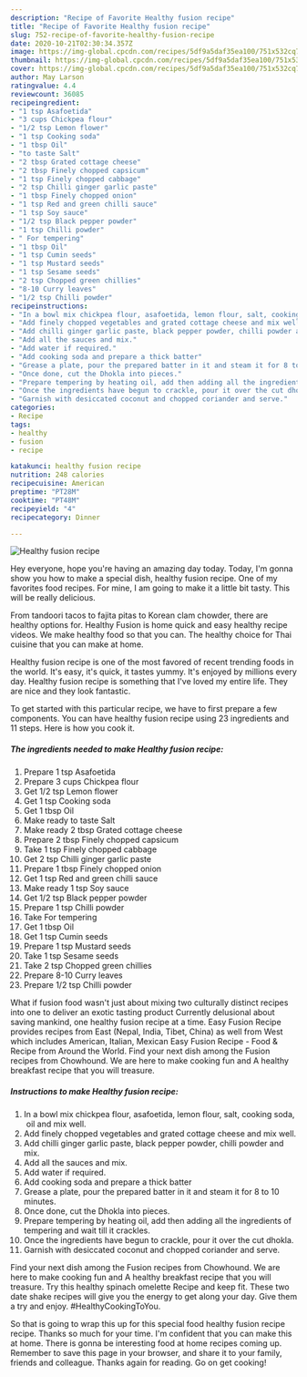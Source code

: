 ```yaml
---
description: "Recipe of Favorite Healthy fusion recipe"
title: "Recipe of Favorite Healthy fusion recipe"
slug: 752-recipe-of-favorite-healthy-fusion-recipe
date: 2020-10-21T02:30:34.357Z
image: https://img-global.cpcdn.com/recipes/5df9a5daf35ea100/751x532cq70/healthy-fusion-recipe-recipe-main-photo.jpg
thumbnail: https://img-global.cpcdn.com/recipes/5df9a5daf35ea100/751x532cq70/healthy-fusion-recipe-recipe-main-photo.jpg
cover: https://img-global.cpcdn.com/recipes/5df9a5daf35ea100/751x532cq70/healthy-fusion-recipe-recipe-main-photo.jpg
author: May Larson
ratingvalue: 4.4
reviewcount: 36085
recipeingredient:
- "1 tsp Asafoetida"
- "3 cups Chickpea flour"
- "1/2 tsp Lemon flower"
- "1 tsp Cooking soda"
- "1 tbsp Oil"
- "to taste Salt"
- "2 tbsp Grated cottage cheese"
- "2 tbsp Finely chopped capsicum"
- "1 tsp Finely chopped cabbage"
- "2 tsp Chilli ginger garlic paste"
- "1 tbsp Finely chopped onion"
- "1 tsp Red and green chilli sauce"
- "1 tsp Soy sauce"
- "1/2 tsp Black pepper powder"
- "1 tsp Chilli powder"
- " For tempering"
- "1 tbsp Oil"
- "1 tsp Cumin seeds"
- "1 tsp Mustard seeds"
- "1 tsp Sesame seeds"
- "2 tsp Chopped green chillies"
- "8-10 Curry leaves"
- "1/2 tsp Chilli powder"
recipeinstructions:
- "In a bowl mix chickpea flour, asafoetida, lemon flour, salt, cooking soda,  oil and mix well."
- "Add finely chopped vegetables and grated cottage cheese and mix well."
- "Add chilli ginger garlic paste, black pepper powder, chilli powder and mix."
- "Add all the sauces and mix."
- "Add water if required."
- "Add cooking soda and prepare a thick batter"
- "Grease a plate, pour the prepared batter in it and steam it for 8 to 10 minutes."
- "Once done, cut the Dhokla into pieces."
- "Prepare tempering by heating oil, add then adding all the ingredients of tempering and wait till it crackles."
- "Once the ingredients have begun to crackle, pour it over the cut dhokla."
- "Garnish with desiccated coconut and chopped coriander and serve."
categories:
- Recipe
tags:
- healthy
- fusion
- recipe

katakunci: healthy fusion recipe 
nutrition: 248 calories
recipecuisine: American
preptime: "PT28M"
cooktime: "PT48M"
recipeyield: "4"
recipecategory: Dinner

---
```



![Healthy fusion recipe](https://img-global.cpcdn.com/recipes/5df9a5daf35ea100/751x532cq70/healthy-fusion-recipe-recipe-main-photo.jpg)

Hey everyone, hope you're having an amazing day today. Today, I'm gonna show you how to make a special dish, healthy fusion recipe. One of my favorites food recipes. For mine, I am going to make it a little bit tasty. This will be really delicious.

From tandoori tacos to fajita pitas to Korean clam chowder, there are healthy options for. Healthy Fusion is home quick and easy healthy recipe videos. We make healthy food so that you can. The healthy choice for Thai cuisine that you can make at home.

Healthy fusion recipe is one of the most favored of recent trending foods in the world. It's easy, it's quick, it tastes yummy. It's enjoyed by millions every day. Healthy fusion recipe is something that I've loved my entire life. They are nice and they look fantastic.


To get started with this particular recipe, we have to first prepare a few components. You can have healthy fusion recipe using 23 ingredients and 11 steps. Here is how you cook it.

<!--inarticleads1-->

##### The ingredients needed to make Healthy fusion recipe:

1. Prepare 1 tsp Asafoetida
1. Prepare 3 cups Chickpea flour
1. Get 1/2 tsp Lemon flower
1. Get 1 tsp Cooking soda
1. Get 1 tbsp Oil
1. Make ready to taste Salt
1. Make ready 2 tbsp Grated cottage cheese
1. Prepare 2 tbsp Finely chopped capsicum
1. Take 1 tsp Finely chopped cabbage
1. Get 2 tsp Chilli ginger garlic paste
1. Prepare 1 tbsp Finely chopped onion
1. Get 1 tsp Red and green chilli sauce
1. Make ready 1 tsp Soy sauce
1. Get 1/2 tsp Black pepper powder
1. Prepare 1 tsp Chilli powder
1. Take  For tempering
1. Get 1 tbsp Oil
1. Get 1 tsp Cumin seeds
1. Prepare 1 tsp Mustard seeds
1. Take 1 tsp Sesame seeds
1. Take 2 tsp Chopped green chillies
1. Prepare 8-10 Curry leaves
1. Prepare 1/2 tsp Chilli powder


What if fusion food wasn&#39;t just about mixing two culturally distinct recipes into one to deliver an exotic tasting product Currently delusional about saving mankind, one healthy fusion recipe at a time. Easy Fusion Recipe provides recipes from East (Nepal, India, Tibet, China) as well from West which includes American, Italian, Mexican Easy Fusion Recipe - Food &amp; Recipe from Around the World. Find your next dish among the Fusion recipes from Chowhound. We are here to make cooking fun and A healthy breakfast recipe that you will treasure. 

<!--inarticleads2-->

##### Instructions to make Healthy fusion recipe:

1. In a bowl mix chickpea flour, asafoetida, lemon flour, salt, cooking soda,  oil and mix well.
1. Add finely chopped vegetables and grated cottage cheese and mix well.
1. Add chilli ginger garlic paste, black pepper powder, chilli powder and mix.
1. Add all the sauces and mix.
1. Add water if required.
1. Add cooking soda and prepare a thick batter
1. Grease a plate, pour the prepared batter in it and steam it for 8 to 10 minutes.
1. Once done, cut the Dhokla into pieces.
1. Prepare tempering by heating oil, add then adding all the ingredients of tempering and wait till it crackles.
1. Once the ingredients have begun to crackle, pour it over the cut dhokla.
1. Garnish with desiccated coconut and chopped coriander and serve.


Find your next dish among the Fusion recipes from Chowhound. We are here to make cooking fun and A healthy breakfast recipe that you will treasure. Try this healthy spinach omelette Recipe and keep fit. These two date shake recipes will give you the energy to get along your day. Give them a try and enjoy. #HealthyCookingToYou. 

So that is going to wrap this up for this special food healthy fusion recipe recipe. Thanks so much for your time. I'm confident that you can make this at home. There is gonna be interesting food at home recipes coming up. Remember to save this page in your browser, and share it to your family, friends and colleague. Thanks again for reading. Go on get cooking!
